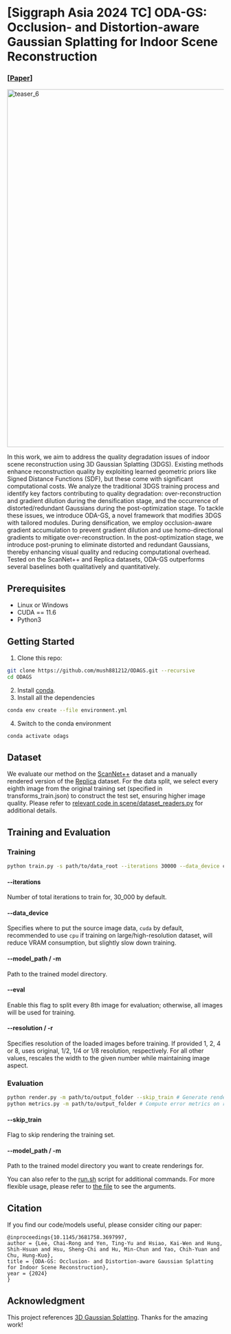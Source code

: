 # [Siggraph Asia 2024 TC] ODA-GS: Occlusion- and Distortion-aware Gaussian Splatting for Indoor Scene Reconstruction

### [[Paper](https://dl.acm.org/doi/abs/10.1145/3681758.3697997)]

<img width="2662" height="831" alt="teaser_6" src="https://github.com/user-attachments/assets/9c9de5d1-5e2c-45be-9f95-72bb186a2259" />

In this work, we aim to address the quality degradation issues of indoor scene reconstruction using 3D Gaussian Splatting (3DGS). Existing methods enhance reconstruction quality by exploiting learned geometric priors like Signed Distance Functions (SDF), but these come with significant computational costs. We analyze the traditional 3DGS training process and identify key factors contributing to quality degradation: over-reconstruction and gradient dilution during the densification stage, and the occurrence of distorted/redundant Gaussians during the post-optimization stage. To tackle these issues, we introduce ODA-GS, a novel framework that modifies 3DGS with tailored modules. During densification, we employ occlusion-aware gradient accumulation to prevent gradient dilution and use homo-directional gradients to mitigate over-reconstruction. In the post-optimization stage, we introduce post-pruning to eliminate distorted and redundant Gaussians, thereby enhancing visual quality and reducing computational overhead. Tested on the ScanNet++ and Replica datasets, ODA-GS outperforms several baselines both qualitatively and quantitatively.

## Prerequisites
* Linux or Windows
* CUDA == 11.6
* Python3

## Getting Started
1. Clone this repo:
```sh
git clone https://github.com/mush881212/ODAGS.git --recursive
cd ODAGS
```
2. Install [conda](https://www.anaconda.com/).
3. Install all the dependencies
```sh
conda env create --file environment.yml
```
4. Switch to the conda environment
```sh
conda activate odags
```
## Dataset
We evaluate our method on the [ScanNet++](https://kaldir.vc.in.tum.de/scannetpp/) dataset and a manually rendered version of the [Replica](https://github.com/facebookresearch/Replica-Dataset) dataset. For the data split, we select every eighth image from the original training set (specified in transforms_train.json) to construct the test set, ensuring higher image quality. Please refer to [relevant code in scene/dataset_readers.py](scene/dataset_readers.py#L225) for additional details.

## Training and Evaluation
### Training
```sh
python train.py -s path/to/data_root --iterations 30000 --data_device cpu --model_path path/to/output_folder --eval -r 1
```
#### --iterations
Number of total iterations to train for, 30_000 by default.
#### --data_device
Specifies where to put the source image data, ```cuda``` by default, recommended to use ```cpu``` if training on large/high-resolution dataset, will reduce VRAM consumption, but slightly slow down training.
#### --model_path / -m
Path to the trained model directory.
#### --eval
Enable this flag to split every 8th image for evaluation; otherwise, all images will be used for training.
#### --resolution / -r
Specifies resolution of the loaded images before training. If provided 1, 2, 4 or 8, uses original, 1/2, 1/4 or 1/8 resolution, respectively. For all other values, rescales the width to the given number while maintaining image aspect.

### Evaluation
```sh
python render.py -m path/to/output_folder --skip_train # Generate renderings
python metrics.py -m path/to/output_folder # Compute error metrics on renderings
```
#### --skip_train
Flag to skip rendering the training set.
#### --model_path / -m
Path to the trained model directory you want to create renderings for.
  
  
You can also refer to the [run.sh](run.sh) script for additional commands.
For more flexible usage, please refer to [the file](arguments/__init__.py) to see the arguments.

## Citation
If you find our code/models useful, please consider citing our paper:
```
@inproceedings{10.1145/3681758.3697997,
author = {Lee, Chai-Rong and Yen, Ting-Yu and Hsiao, Kai-Wen and Hung, Shih-Hsuan and Hsu, Sheng-Chi and Hu, Min-Chun and Yao, Chih-Yuan and Chu, Hung-Kuo},
title = {ODA-GS: Occlusion- and Distortion-aware Gaussian Splatting for Indoor Scene Reconstruction},
year = {2024}
}
```

## Acknowledgment
This project references [3D Gaussian Splatting](https://github.com/graphdeco-inria/gaussian-splatting). Thanks for the amazing work!
